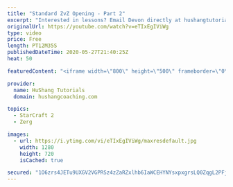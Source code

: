 ```yaml
---
title: "Standard ZvZ Opening - Part 2"
excerpt: "Interested in lessons? Email Devon directly at hushangtutorials@outlook.com ------------------------------------------------------------------------------------------------------- Want to support HuShang Tutorials directly? Patreon is a website where you can contribute a monthly donation that will help"
originalUrl: https://youtube.com/watch?v=eTIxEgIViWg
type: video
price: Free
length: PT12M35S
publishedDateTime: 2020-05-27T21:40:25Z
heat: 50

featuredContent: "<iframe width=\"800\" height=\"500\" frameborder=\"0\" src=\"https://www.youtube.com/embed/eTIxEgIViWg\" allow=\"accelerometer; autoplay; encrypted-media; gyroscope; picture-in-picture\" allowfullscreen></iframe>"

provider:
  name: HuShang Tutorials
  domain: hushangcoaching.com

topics:
  - StarCraft 2
  - Zerg

images:
  - url: https://i.ytimg.com/vi/eTIxEgIViWg/maxresdefault.jpg
    width: 1280
    height: 720
    isCached: true

secured: "1O6zrs4JETu9UXGV2VGPRSz4zZaRZxlhb6IaWCEHYNYsxpxgrsLQ0ZqgL2PFj1so5wQcphJ6LMl0Nm0x+6CZ7+zQ5tLyOYCtOfMqn9SSsB5OKIrOKW8OMQVaBj1cn+gPyJfH5y4ILClB70vv8Cbu/bMvfGn3CR95bgSw+dWRix/P9o5BF+otebXzq41rWwjmhh5UTPuWDaaYwC3tIU65NXf7OKQBAZheagt92z7rNOjVcoyUqUvJrtTzyIpuHU1k9q7IBvNZ5e+VA/bOIeuLd5Mr3HfWPL0KiRezmddGwC7YnRMYFcNt2inQhb4VCo+nAkBSdwHlmvJmdzIkHXFs+c3Mi9EUe7F9q8DumFuLi1YYP2ddYzb7PRugtSX1J8icIw2p/L0sEFMp72VpKYHGWFiWxvtzSkBa7yQ8Oawfl4E=;xJehuVKjsYFn02t0N9N1rg=="
---
```


